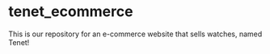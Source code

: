 # tenet_ecommerce
This is our repository for an e-commerce website that sells watches, named Tenet!
